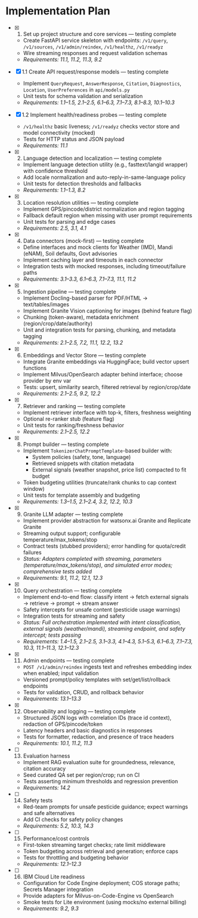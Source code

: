 # Implementation Plan

- [x] 1. Set up project structure and core services — testing complete
  - Create FastAPI service skeleton with endpoints: `/v1/query`, `/v1/sources`, `/v1/admin/reindex`, `/v1/healthz`, `/v1/readyz`
  - Wire streaming responses and request validation schemas
  - _Requirements: 11.1, 11.2, 11.3, 9.2_

- [x] 1.1 Create API request/response models — testing complete
  - Implement `QueryRequest`, `AnswerResponse`, `Citation`, `Diagnostics`, `Location`, `UserPreferences` in `api/models.py`
  - Unit tests for schema validation and serialization
  - _Requirements: 1.1–1.5, 2.1–2.5, 6.1–6.3, 7.1–7.3, 8.1–8.3, 10.1–10.3_

- [x] 1.2 Implement health/readiness probes — testing complete
  - `/v1/healthz` basic liveness; `/v1/readyz` checks vector store and model connectivity (mocked)
  - Tests for HTTP status and JSON payload
  - _Requirements: 11.1_

- [x] 2. Language detection and localization — testing complete
  - Implement language detection utility (e.g., fasttext/langid wrapper) with confidence threshold
  - Add locale normalization and auto-reply-in-same-language policy
  - Unit tests for detection thresholds and fallbacks
  - _Requirements: 1.1–1.3, 8.2_

- [x] 3. Location resolution utilities — testing complete
  - Implement GPS/pincode/district normalization and region tagging
  - Fallback default region when missing with user prompt requirements
  - Unit tests for parsing and edge cases
  - _Requirements: 2.5, 3.1, 4.1_

- [x] 4. Data connectors (mock-first) — testing complete
  - Define interfaces and mock clients for Weather (IMD), Mandi (eNAM), Soil defaults, Govt advisories
  - Implement caching layer and timeouts in each connector
  - Integration tests with mocked responses, including timeout/failure paths
  - _Requirements: 3.1–3.3, 6.1–6.3, 7.1–7.3, 11.1, 11.2_

- [x] 5. Ingestion pipeline — testing complete
  - Implement Docling-based parser for PDF/HTML → text/tables/images
  - Implement Granite Vision captioning for images (behind feature flag)
  - Chunking (token-aware), metadata enrichment (region/crop/date/authority)
  - Unit and integration tests for parsing, chunking, and metadata tagging
  - _Requirements: 2.1–2.5, 7.2, 11.1, 12.2, 13.2_

- [x] 6. Embeddings and Vector Store — testing complete
  - Integrate Granite embeddings via HuggingFace; build vector upsert functions
  - Implement Milvus/OpenSearch adapter behind interface; choose provider by env var
  - Tests: upsert, similarity search, filtered retrieval by region/crop/date
  - _Requirements: 2.1–2.5, 9.2, 12.2_

- [x] 7. Retriever and ranking — testing complete
  - Implement retriever interface with top-k, filters, freshness weighting
  - Optional re-ranker stub (feature flag)
  - Unit tests for ranking/freshness behavior
  - _Requirements: 2.1–2.5, 12.2_

- [x] 8. Prompt builder — testing complete
  - Implement `TokenizerChatPromptTemplate`-based builder with:
    - System policies (safety, tone, language)
    - Retrieved snippets with citation metadata
    - External signals (weather snapshot, price list) compacted to fit budget
  - Token budgeting utilities (truncate/rank chunks to cap context window)
  - Unit tests for template assembly and budgeting
  - _Requirements: 1.3–1.5, 2.1–2.4, 3.2, 12.2, 10.3_

- [x] 9. Granite LLM adapter — testing complete
  - Implement provider abstraction for watsonx.ai Granite and Replicate Granite
  - Streaming output support; configurable temperature/max_tokens/stop
  - Contract tests (stubbed providers); error handling for quota/credit failures
  - _Status: Adapters completed with streaming, parameters (temperature/max_tokens/stop), and simulated error modes; comprehensive tests added_
  - _Requirements: 9.1, 11.2, 12.1, 12.3_

- [x] 10. Query orchestration — testing complete
  - Implement end-to-end flow: classify intent → fetch external signals → retrieve → prompt → stream answer
  - Safety intercepts for unsafe content (pesticide usage warnings)
  - Integration tests for streaming and safety
  - _Status: Full orchestration implemented with intent classification, external signals (weather/mandi), streaming endpoint, and safety intercept; tests passing_
  - _Requirements: 1.4–1.5, 2.1–2.5, 3.1–3.3, 4.1–4.3, 5.1–5.3, 6.1–6.3, 7.1–7.3, 10.3, 11.1–11.3, 12.1–12.3_

- [x] 11. Admin endpoints — testing complete
  - `POST /v1/admin/reindex` ingests text and refreshes embedding index when enabled; input validation
  - Versioned prompt/policy templates with set/get/list/rollback endpoints
  - Tests for validation, CRUD, and rollback behavior
  - _Requirements: 13.1–13.3_

- [x] 12. Observability and logging — testing complete
  - Structured JSON logs with correlation IDs (trace id context), redaction of GPS/pincode/token
  - Latency headers and basic diagnostics in responses
  - Tests for formatter, redaction, and presence of trace headers
  - _Requirements: 10.1, 11.2, 11.3_

- [ ] 13. Evaluation harness
  - Implement RAG evaluation suite for groundedness, relevance, citation accuracy
  - Seed curated QA set per region/crop; run on CI
  - Tests asserting minimum thresholds and regression prevention
  - _Requirements: 14.2_

- [ ] 14. Safety tests
  - Red-team prompts for unsafe pesticide guidance; expect warnings and safe alternatives
  - Add CI checks for safety policy changes
  - _Requirements: 5.2, 10.3, 14.3_

- [ ] 15. Performance/cost controls
  - First-token streaming target checks; rate limit middleware
  - Token budgeting across retrieval and generation; enforce caps
  - Tests for throttling and budgeting behavior
  - _Requirements: 12.1–12.3_

- [ ] 16. IBM Cloud Lite readiness
  - Configuration for Code Engine deployment; COS storage paths; Secrets Manager integration
  - Provide adapters for Milvus-on-Code-Engine vs OpenSearch
  - Smoke tests for Lite environment (using mocks/no external billing)
  - _Requirements: 9.2, 9.3_
